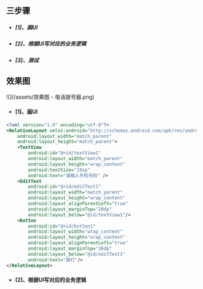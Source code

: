 ## 三步骤

* ##### \[1\]、画UI
* ##### \[2\]、根据UI写对应的业务逻辑
* ##### \[3\]、测试

## 效果图

![](/assets/效果图 - 电话拨号器.png)

* #### \[1\]、画UI

```xml
<?xml version="1.0" encoding="utf-8"?>
<RelativeLayout xmlns:android="http://schemas.android.com/apk/res/android"
    android:layout_width="match_parent"
    android:layout_height="match_parent">
    <TextView
        android:id="@+id/textView1"
        android:layout_width="match_parent"
        android:layout_height="wrap_content"
        android:textSize="19sp"
        android:text="请输入手机号码" />
    <EditText
        android:id="@+id/editText1"
        android:layout_width="match_parent"
        android:layout_height="wrap_content"
        android:layout_alignParentLeft="true"
        android:layout_marginTop="20dp"
        android:layout_below="@id/textView1"/>
    <Button
        android:id="@+id/button1"
        android:layout_width="wrap_content"
        android:layout_height="wrap_content"
        android:layout_alignParentLeft="true"
        android:layout_marginTop="36dp"
        android:layout_below="@id/editText1"
        android:text="拨打"/>
</RelativeLayout>
```

* #### \[2\]、根据UI写对应的业务逻辑

```java

```





